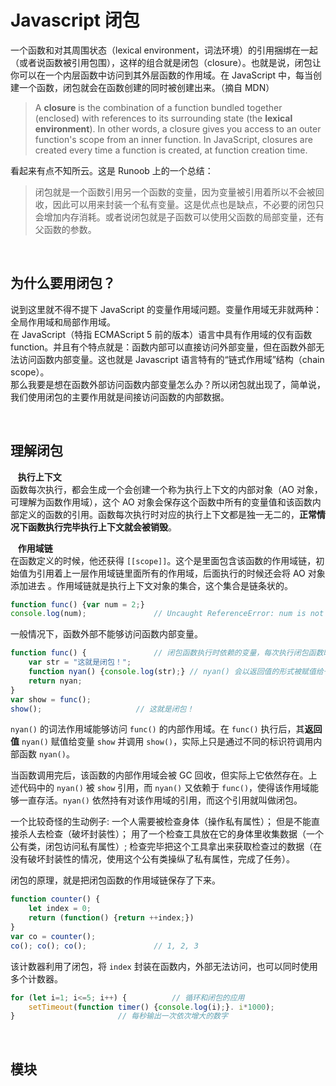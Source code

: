 # Javascript 闭包

一个函数和对其周围状态（lexical environment，词法环境）的引用捆绑在一起（或者说函数被引用包围），这样的组合就是闭包（closure）。也就是说，闭包让你可以在一个内层函数中访问到其外层函数的作用域。在 JavaScript 中，每当创建一个函数，闭包就会在函数创建的同时被创建出来。（摘自 MDN）

> A **closure** is the combination of a function bundled together (enclosed) with references to its surrounding state (the **lexical environment**). In other words, a closure gives you access to an outer function's scope from an inner function. In JavaScript, closures are created every time a function is created, at function creation time.

看起来有点不知所云。这是 Runoob 上的一个总结：

> 闭包就是一个函数引用另一个函数的变量，因为变量被引用着所以不会被回收，因此可以用来封装一个私有变量。这是优点也是缺点，不必要的闭包只会增加内存消耗。或者说闭包就是子函数可以使用父函数的局部变量，还有父函数的参数。

</br>

## 为什么要用闭包？

说到这里就不得不提下 JavaScript 的变量作用域问题。变量作用域无非就两种：全局作用域和局部作用域。  
在 JavaScript（特指 ECMAScript 5 前的版本）语言中具有作用域的仅有函数 function。并且有个特点就是：函数内部可以直接访问外部变量，但在函数外部无法访问函数内部变量。这也就是 Javascript 语言特有的“链式作用域”结构（chain scope）。  
那么我要是想在函数外部访问函数内部变量怎么办？所以闭包就出现了，简单说，我们使用闭包的主要作用就是间接访问函数的内部数据。

</br>

## 理解闭包

​	&nbsp;&nbsp;**执行上下文**  
函数每次执行，都会生成一个会创建一个称为执行上下文的内部对象（AO 对象，可理解为函数作用域），这个 AO 对象会保存这个函数中所有的变量值和该函数内部定义的函数的引用。函数每次执行时对应的执行上下文都是独一无二的，**正常情况下函数执行完毕执行上下文就会被销毁**。

​	&nbsp;&nbsp;**作用域链**  
在函数定义的时候，他还获得 `[[scope]]`。这个是里面包含该函数的作用域链，初始值为引用着上一层作用域链里面所有的作用域，后面执行的时候还会将 AO 对象添加进去 。作用域链就是执行上下文对象的集合，这个集合是链条状的。

```javascript
function func() {var num = 2;}
console.log(num);				// Uncaught ReferenceError: num is not defined
```

一般情况下，函数外部不能够访问函数内部变量。

```javascript
function func() {				// 闭包函数执行时依赖的变量，每次执行闭包函数时都能访问和修改
	var str = "这就是闭包！";
	function nyan() {console.log(str);}	// nyan() 会以返回值的形式被赋值给一个变量
	return nyan;
}
var show = func();
show();						// 这就是闭包！
```

`nyan()` 的词法作用域能够访问 `func()` 的内部作用域。在 `func()` 执行后，其**返回值** `nyan()` 赋值给变量 `show` 并调用 `show()`，实际上只是通过不同的标识符调用内部函数 `nyan()`。

当函数调用完后，该函数的内部作用域会被 GC 回收，但实际上它依然存在。上述代码中的 `nyan()` 被 `show` 引用，而 `nyan()` 又依赖于 `func()`，使得该作用域能够一直存活。`nyan()` 依然持有对该作用域的引用，而这个引用就叫做闭包。

一个比较奇怪的生动例子:
一个人需要被检查身体（操作私有属性）；
但是不能直接杀人去检查（破坏封装性）；
用了一个检查工具放在它的身体里收集数据（一个公有类，闭包访问私有属性）;
检查完毕把这个工具拿出来获取检查过的数据（在没有破坏封装性的情况，使用这个公有类操纵了私有属性，完成了任务）。

闭包的原理，就是把闭包函数的作用域链保存了下来。

```javascript
function counter() {
    let index = 0;
    return (function() {return ++index;})
}
var co = counter();
co(); co(); co();				// 1, 2, 3
```

该计数器利用了闭包，将 `index` 封装在函数内，外部无法访问，也可以同时使用多个计数器。

```javascript
for (let i=1; i<=5; i++) {			// 循环和闭包的应用
    setTimeout(function timer() {console.log(i);}. i*1000);
}						// 每秒输出一次依次增大的数字
```

</br>

## 模块

